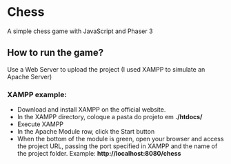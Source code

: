 # Chess
A simple chess game with JavaScript and Phaser 3

## How to run the game?
Use a Web Server to upload the project (I used XAMPP to simulate an Apache Server)
### XAMPP example:
- Download and install XAMPP on the official website.
- In the XAMPP directory, coloque a pasta do projeto em <strong>./htdocs/</strong>
- Execute XAMPP
- In the Apache Module row, click the Start button
- When the bottom of the module is green, open your browser and access the project URL, passing the port specified in XAMPP and the name of the project folder. Example: <strong>http://localhost:8080/chess</strong>

